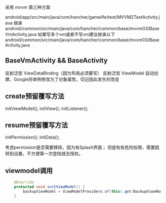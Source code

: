 采用 mvvm 第三种方案

android/app/src/main/java/com/hancher/gamelife/test/MVVM2TestActivity.java
继承
android/common/src/main/java/com/hancher/common/base/mvvm03/BaseVmActivity.java
如果写多个vm或者不写vm建议继承以下
android/common/src/main/java/com/hancher/common/base/mvvm03/BaseActivity.java

## BaseVmActivity && BaseActivity
反射泛型 ViewDataBinding（因为布局必须要写）
反射泛型 ViewModel 自动创建，Google将单例修改为了对象属性，切记因此发生的改变

## create预留覆写方法
initViewModel();
initView();
initListener();
## resume预留覆写方法
initPermission();
initData();

考虑permission是否需要移除，因为有Splash界面；
但是有些危险权限，需要跳转到设置，不方便第一次登陆就去授权。

## viewmodel调用
```java
    @Override
    protected void initViewModel() {
        backupViewModel = ViewModelProviders.of(this).get(BackupViewModel.class);
    }
```